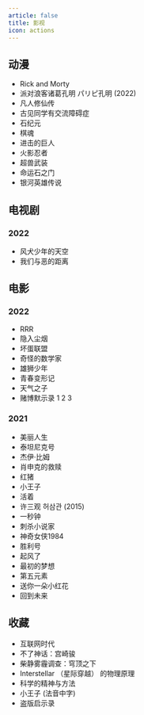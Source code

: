 ```yaml
---
article: false
title: 影视
icon: actions
---
```

## 动漫

- Rick and Morty
- 派对浪客诸葛孔明 パリピ孔明 (2022)
- 凡人修仙传
- 古见同学有交流障碍症
- 石纪元
- 棋魂
- 进击的巨人
- 火影忍者
- 超兽武装
- 命运石之门
- 银河英雄传说

## 电视剧

### 2022

- 风犬少年的天空
- 我们与恶的距离

## 电影

### 2022

- RRR
- 隐入尘烟
- 坏蛋联盟
- 奇怪的数学家
- 雄狮少年
- 青春变形记
- 天气之子
- 赌博默示录 1 2 3

### 2021

- 美丽人生
- 泰坦尼克号
- 杰伊·比姆
- 肖申克的救赎
- 红猪
- 小王子
- 活着
- 许三观 허삼관 (2015)
- 一秒钟
- 刺杀小说家
- 神奇女侠1984
- 胜利号
- 起风了
- 最初的梦想
- 第五元素
- 送你一朵小红花
- 回到未来

## 收藏

- 互联网时代
- 不了神话：宫崎骏
- 柴静雾霾调查：穹顶之下
- Interstellar （星际穿越） 的物理原理
- 科学的精神与方法
- 小王子 (法音中字)
- 盗版启示录
